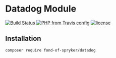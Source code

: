 # Datadog Module
[![Build Status](https://travis-ci.org/fond-of/spryker-datadog.svg?branch=master)](https://travis-ci.org/fond-of/spryker-datadog)
[![PHP from Travis config](https://img.shields.io/travis/php-v/fond-of/spryker-datadog.svg)](https://php.net/)
[![license](https://img.shields.io/github/license/fond-of/spryker-datadog.svg)](https://packagist.org/packages/fond-of-spryker/datadog)

## Installation

```
composer require fond-of-spryker/datadog
```
